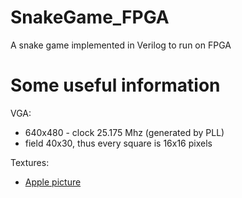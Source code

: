 # SnakeGame_FPGA
A snake game implemented in Verilog to run on FPGA

# Some useful information
VGA: 
- 640x480 - clock 25.175 Mhz (generated by PLL)
- field 40x30, thus every square is 16x16 pixels

Textures:
- [Apple picture](https://winterlynx.itch.io/dungeon-crawler-24-pack)
